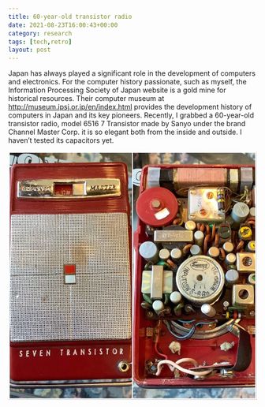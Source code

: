 ```yaml
---
title: 60-year-old transistor radio
date: 2021-08-23T16:00:43+00:00
category: research
tags: [tech,retro]
layout: post
---
```

Japan has always played a significant role in the development of computers and electronics. For the computer history passionate, such as myself, the Information Processing Society of Japan website is a gold mine for historical resources. Their computer museum at http://museum.ipsj.or.jp/en/index.html provides the development history of computers in Japan and its key pioneers. Recently, I grabbed a 60-year-old transistor radio, model 6516 7 Transistor made by Sanyo under the brand Channel Master Corp. it is so elegant both from the inside and outside. I haven’t tested its capacitors yet.

![Sanyo Model 6516 Transistor Radio](/assets/images/1627231308935.jpeg)
